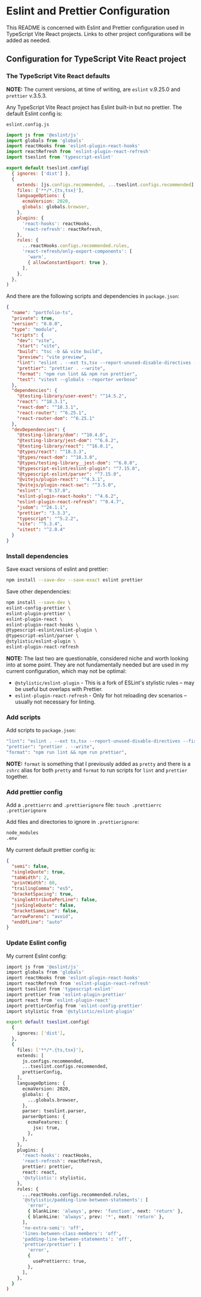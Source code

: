 # Eslint and Prettier Configuration

This README is concerned with Eslint and Prettier configuration used in TypeScript Vite React projects. Links to other project configurations will be added as needed.

## Configuration for TypeScript Vite React project

### The TypeScript Vite React defaults

**NOTE:** The current versions, at time of writing, are `eslint` v.9.25.0 and `prettier` v.3.5.3.

Any TypeScript Vite React project has Eslint built-in but no prettier. The default Eslint config is:

`eslint.config.js`
```javascript
import js from '@eslint/js'
import globals from 'globals'
import reactHooks from 'eslint-plugin-react-hooks'
import reactRefresh from 'eslint-plugin-react-refresh'
import tseslint from 'typescript-eslint'

export default tseslint.config(
  { ignores: ['dist'] },
  {
    extends: [js.configs.recommended, ...tseslint.configs.recommended],
    files: ['**/*.{ts,tsx}'],
    languageOptions: {
      ecmaVersion: 2020,
      globals: globals.browser,
    },
    plugins: {
      'react-hooks': reactHooks,
      'react-refresh': reactRefresh,
    },
    rules: {
      ...reactHooks.configs.recommended.rules,
      'react-refresh/only-export-components': [
        'warn',
        { allowConstantExport: true },
      ],
    },
  },
)
```
 And there are the following scripts and dependencies in `package.json`:

```json
{
  "name": "portfolio-ts",
  "private": true,
  "version": "0.0.0",
  "type": "module",
  "scripts": {
    "dev": "vite",
    "start": "vite",
    "build": "tsc -b && vite build",
    "preview": "vite preview",
    "lint": "eslint . --ext ts,tsx --report-unused-disable-directives --max-warnings 0",
    "prettier": "prettier . --write",
    "format": "npm run lint && npm run prettier",
    "test": "vitest --globals --reporter verbose"
  },
  "dependencies": {
    "@testing-library/user-event": "^14.5.2",
    "react": "^18.3.1",
    "react-dom": "^18.3.1",
    "react-router": "^6.25.1",
    "react-router-dom": "^6.25.1"
  },
  "devDependencies": {
    "@testing-library/dom": "^10.4.0",
    "@testing-library/jest-dom": "^6.6.2",
    "@testing-library/react": "^16.0.1",
    "@types/react": "^18.3.3",
    "@types/react-dom": "^18.3.0",
    "@types/testing-library__jest-dom": "^6.0.0",
    "@typescript-eslint/eslint-plugin": "^7.15.0",
    "@typescript-eslint/parser": "^7.15.0",
    "@vitejs/plugin-react": "^4.3.1",
    "@vitejs/plugin-react-swc": "^3.5.0",
    "eslint": "^8.57.0",
    "eslint-plugin-react-hooks": "^4.6.2",
    "eslint-plugin-react-refresh": "^0.4.7",
    "jsdom": "^24.1.1",
    "prettier": "3.3.3",
    "typescript": "^5.2.2",
    "vite": "^5.3.4",
    "vitest": "^2.0.4"
  }
}
```

### Install dependencies

Save exact versions of eslint and prettier:

```bash
npm install --save-dev --save-exact eslint prettier
```

Save other dependencies:

```bash
npm install --save-dev \
eslint-config-prettier \
eslint-plugin-prettier \
eslint-plugin-react \
eslint-plugin-react-hooks \
@typescript-eslint/eslint-plugin \
@typescript-eslint/parser \
@stylistic/eslint-plugin \
eslint-plugin-react-refresh
```

**NOTE:** The last two are questionable, considered niche and worth looking into at some point. They are not fundamentally needed but are used in my current configuration, which may not be optimal:

- `@stylistic/eslint-plugin` - This is a fork of ESLint's stylistic rules – may be useful but overlaps with Prettier.
- `eslint-plugin-react-refresh` - Only for hot reloading dev scenarios – usually not necessary for linting.

### Add scripts

Add scripts to `package.json`:

```bash
"lint": "eslint . --ext ts,tsx --report-unused-disable-directives --fix",
"prettier": "prettier . --write",
"format": "npm run lint && npm run prettier",
```

**NOTE:** `format` is something that I previously added as `pretty` and there is a `zshrc` alias for both `pretty` and `format` to run scripts for `lint` and `prettier` together.

### Add prettier config

Add a `.prettierrc` and `.prettierignore` file: `touch .prettierrc .prettierignore`

Add files and directories to ignore in `.prettierignore`:

```bash
node_modules
.env
```

My current default prettier config is:

```json
{
  "semi": false,
  "singleQuote": true,
  "tabWidth": 2,
  "printWidth": 80,
  "trailingComma": "es5",
  "bracketSpacing": true,
  "singleAttributePerLine": false,
  "jsxSingleQuote": false,
  "bracketSameLine": false,
  "arrowParens": "avoid",
  "endOfLine": "auto"
}
```

### Update Eslint config

My current Eslint config:

```bash
import js from '@eslint/js'
import globals from 'globals'
import reactHooks from 'eslint-plugin-react-hooks'
import reactRefresh from 'eslint-plugin-react-refresh'
import tseslint from 'typescript-eslint'
import prettier from 'eslint-plugin-prettier'
import react from 'eslint-plugin-react'
import prettierConfig from 'eslint-config-prettier'
import stylistic from '@stylistic/eslint-plugin'

export default tseslint.config(
  {
    ignores: ['dist'],
  },
  {
    files: ['**/*.{ts,tsx}'],
    extends: [
      js.configs.recommended,
      ...tseslint.configs.recommended,
      prettierConfig,
    ],
    languageOptions: {
      ecmaVersion: 2020,
      globals: {
        ...globals.browser,
      },
      parser: tseslint.parser,
      parserOptions: {
        ecmaFeatures: {
          jsx: true,
        },
      },
    },
    plugins: {
      'react-hooks': reactHooks,
      'react-refresh': reactRefresh,
      prettier: prettier,
      react: react,
      '@stylistic': stylistic,
    },
    rules: {
      ...reactHooks.configs.recommended.rules,
      '@stylistic/padding-line-between-statements': [
        'error',
        { blankLine: 'always', prev: 'function', next: 'return' },
        { blankLine: 'always', prev: '*', next: 'return' },
      ],
      'no-extra-semi': 'off',
      'lines-between-class-members': 'off',
      'padding-line-between-statements': 'off',
      'prettier/prettier': [
        'error',
        {
          usePrettierrc: true,
        },
      ],
    },
  }
)
```


